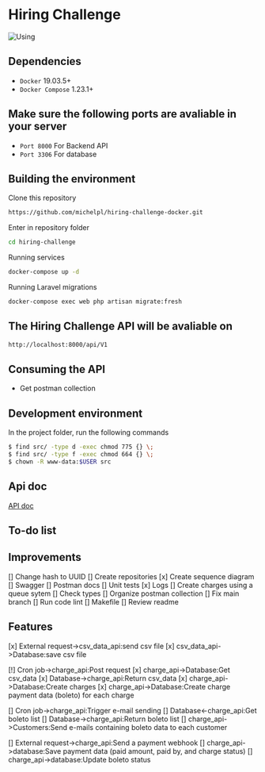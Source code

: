 # Hiring Challenge

![Using](https://#.gif)

## Dependencies

*   ``Docker`` 19.03.5+
*   ``Docker Compose`` 1.23.1+

## Make sure the following ports are avaliable in your server

*   ``Port 8000`` For Backend API
*   ``Port 3306`` For database

## Building the environment

Clone this repository

```bash
https://github.com/michelpl/hiring-challenge-docker.git
```

Enter in repository folder

```bash
cd hiring-challenge
```

Running services
```bash
docker-compose up -d
```

Running Laravel migrations
```bash
docker-compose exec web php artisan migrate:fresh
```

## The Hiring Challenge API will be avaliable on
```bash
http://localhost:8000/api/V1
```

## Consuming the API

- Get postman collection

## Development environment

In the project folder, run the following commands

```bash
$ find src/ -type d -exec chmod 775 {} \;
$ find src/ -type f -exec chmod 664 {} \;
$ chown -R www-data:$USER src
```

## Api doc
[API doc](https://#)

## To-do list

## Improvements

[] Change hash to UUID
[] Create repositories
[x] Create sequence diagram
[] Swagger
[] Postman docs
[] Unit tests
[x] Logs
[] Create charges using a queue sytem
[] Check types
[] Organize postman collection
[] Fix main branch
[] Run code lint
[] Makefile
[] Review readme

## Features

[x] External request->csv_data_api:send csv file
[x] csv_data_api->Database:save csv file

[!] Cron job->charge_api:Post request
[x] charge_api->Database:Get csv_data
[x] Database->charge_api:Return csv_data
[x] charge_api->Database:Create charges 
[x] charge_api->Database:Create charge payment data (boleto) for each charge

[] Cron job->charge_api:Trigger e-mail sending
[] Database<-charge_api:Get boleto list
[] Database->charge_api:Return boleto list
[] charge_api->Customers:Send e-mails containing boleto data to each customer

[] External request->charge_api:Send a payment webhook
[] charge_api->database:Save payment data (paid amount, paid by, and charge status)
[] charge_api->database:Update boleto status
